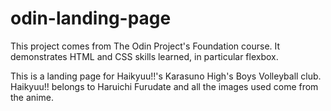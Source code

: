 # odin-landing-page

This project comes from The Odin Project's Foundation course. It demonstrates HTML and CSS skills learned, in particular flexbox.

This is a landing page for Haikyuu!!'s Karasuno High's Boys Volleyball club. Haikyuu!! belongs to Haruichi Furudate and all the images used come from the anime.